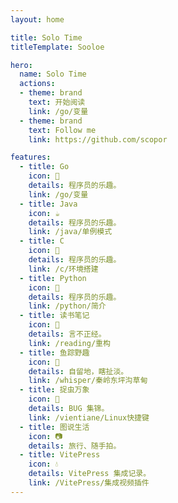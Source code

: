 ```yaml
---
layout: home

title: Solo Time
titleTemplate: Sooloe

hero:
  name: Solo Time
  actions:
  - theme: brand
    text: 开始阅读
    link: /go/变量
  - theme: brand
    text: Follow me
    link: https://github.com/scopor

features:
  - title: Go
    icon: 🐬
    details: 程序员的乐趣。
    link: /go/变量
  - title: Java
    icon: ☕
    details: 程序员的乐趣。
    link: /java/单例模式
  - title: C
    icon: 🐋
    details: 程序员的乐趣。
    link: /c/环境搭建
  - title: Python
    icon: 🐍
    details: 程序员的乐趣。
    link: /python/简介
  - title: 读书笔记
    icon: 🦋
    details: 言不正经。
    link: /reading/重构
  - title: 鱼踪野趣
    icon: 🐳
    details: 自留地，瞎扯淡。
    link: /whisper/秦岭东坪沟草甸
  - title: 捉虫万象
    icon: 🐛
    details: BUG 集锦。
    link: /vientiane/Linux快捷键
  - title: 图说生活
    icon: 📷
    details: 旅行、随手拍。
  - title: VitePress
    icon: 💧
    details: VitePress 集成记录。
    link: /VitePress/集成视频插件
---
```

